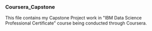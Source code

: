 ### Coursera_Capstone
This file contains my Capstone Project work in "IBM Data Science Professional Certificate" course being conducted through Coursera.
